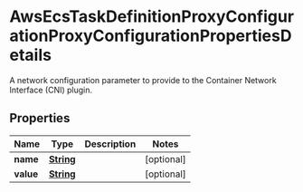 

# AwsEcsTaskDefinitionProxyConfigurationProxyConfigurationPropertiesDetails

A network configuration parameter to provide to the Container Network Interface (CNI) plugin.

## Properties

| Name | Type | Description | Notes |
|------------ | ------------- | ------------- | -------------|
|**name** | [**String**](String.md) |  |  [optional] |
|**value** | [**String**](String.md) |  |  [optional] |



